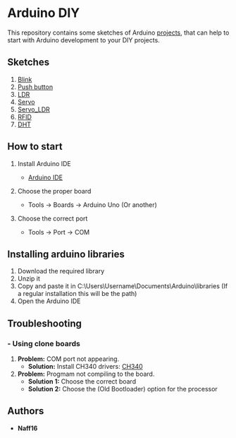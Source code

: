 # Arduino DIY

This repository contains some sketches of Arduino [projects](https://github.com/Naff16/Arduino_DIY/tree/master/DIY), that can help to start with Arduino development to your DIY projects.

## Sketches
1. [Blink](https://github.com/Naff16/Arduino_DIY/tree/master/DIY/Blink_DIY)
2. [Push button](https://github.com/Naff16/Arduino_DIY/tree/master/DIY/Push_Button_DIY)
3. [LDR](https://github.com/Naff16/Arduino_DIY/blob/master/DIY/LDR_DIY)
4. [Servo](https://github.com/Naff16/Arduino_DIY/tree/master/DIY/Servo_DIY)
5. [Servo_LDR](https://github.com/Naff16/Arduino_DIY/tree/master/DIY/Servo_LDR_DIY)
6. [RFID](https://github.com/Naff16/Arduino_DIY/tree/master/DIY/RFID_DIY)
7. [DHT](https://github.com/Naff16/Arduino_DIY/tree/master/DIY/DHT_DIY)

## How to start
1. Install Arduino IDE
	- [Arduino IDE](https://www.arduino.cc/en/Main/Software)

2. Choose the proper board
	- Tools -> Boards -> Arduino Uno (Or another)
3. Choose the correct port
	- Tools -> Port -> COM

## Installing arduino libraries
1. Download the required library
2. Unzip it
3. Copy and paste it in C:\Users\Username\Documents\Arduino\libraries (If a regular installation this will be the path)
4. Open the Arduino IDE

## Troubleshooting
### -  Using clone boards
1. **Problem:** COM port not appearing.
	* **Solution:** Install CH340 drivers: [CH340](https://sparks.gogo.co.nz/ch340.html)
2. **Problem:** Progmam not compiling to the board.
	* **Solution 1:** Choose the correct board
	* **Solution 2:** Choose the (Old Bootloader) option for the processor 

## Authors
* **Naff16**
